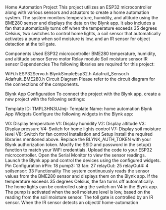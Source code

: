 Home Automation Project
This project utilizes an ESP32 microcontroller along with various sensors and actuators to create a home automation system. The system monitors temperature, humidity, and altitude using the BME280 sensor and displays the data on the Blynk app. It also includes a fan that automatically turns off when the temperature exceeds 35 degrees Celsius, two switches to control home lights, a soil sensor that automatically activates a pump when soil moisture is low, and an IR sensor for object detection at the toll gate.

Components Used
ESP32 microcontroller
BME280 temperature, humidity, and altitude sensor
Servo motor
Relay module
Soil moisture sensor
IR sensor
Dependencies
The following libraries are required for this project:

WiFi.h
ESP32Servo.h
BlynkSimpleEsp32.h
Adafruit_Sensor.h
Adafruit_BME280.h
Circuit Diagram
Please refer to the circuit diagram for the connections of the components.

Blynk App Configuration
To connect the project with the Blynk app, create a new project with the following settings:

Template ID: TMPL3HN3UJmj-
Template Name: home automation
Blynk App Widgets
Configure the following widgets in the Blynk app:

V0: Display temperature
V1: Display humidity
V2: Display altitude
V3: Display pressure
V4: Switch for home lights control
V7: Display soil moisture level
V8: Switch for fan control
Installation and Setup
Install the required libraries mentioned above.
Replace the BLYNK_AUTH_TOKEN with your Blynk authorization token.
Modify the SSID and password in the setup() function to match your WiFi credentials.
Upload the code to your ESP32 microcontroller.
Open the Serial Monitor to view the sensor readings.
Launch the Blynk app and control the devices using the configured widgets.
Pin Configuration
irPin: 18
pump3: 13
fan: 27
relayOut: 25
relayOut4: 4
soilsensor: 33
Functionality
The system continuously reads the sensor values from the BME280 sensor and displays them on the Blynk app.
If the temperature exceeds 35 degrees Celsius, the fan turns off automatically.
The home lights can be controlled using the switch on V4 in the Blynk app.
The pump is activated when the soil moisture level is low, based on the reading from the soil moisture sensor.
The toll gate is controlled by an IR sensor. When the IR sensor detects an object# home-automation
